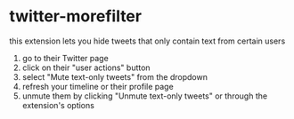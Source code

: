 # twitter-morefilter
this extension lets you hide tweets that only contain text from certain users

1. go to their Twitter page
2. click on their "user actions" button
3. select "Mute text-only tweets" from the dropdown
4. refresh your timeline or their profile page
5. unmute them by clicking "Unmute text-only tweets" or through the extension's options
